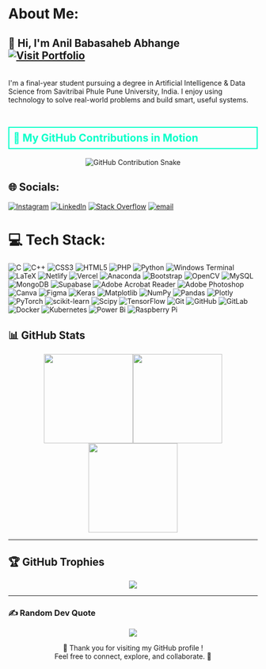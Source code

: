 #  About Me:
<h2 align="left">
  👋 Hi, I'm Anil Babasaheb Abhange &nbsp;
  <a href="https://anil-b-abhange.vercel.app/" target="_blank">
    <img src="https://img.shields.io/badge/🌐%20Visit%20Portfolio-00ffcc?style=for-the-badge&color=00ffcc" alt="Visit Portfolio" />
  </a>
</h2>


<br>I'm a final-year student pursuing a degree in Artificial Intelligence & Data Science from Savitribai Phule Pune University, India. I enjoy using technology to solve real-world problems and build smart, useful systems.<br><br>

<h2 align="left" style="border: 2px solid #00ffc8; padding: 8px; color: #00ffc8; background-color: transparent;">
  🐍 My GitHub Contributions in Motion
</h2>

<p align="center">
  <picture>
    <source media="(prefers-color-scheme: dark)" srcset="https://raw.githubusercontent.com/BinaryFighter-01/snk/output/github-contribution-grid-snake-dark.svg" />
    <source media="(prefers-color-scheme: light)" srcset="https://raw.githubusercontent.com/BinaryFighter-01/snk/output/github-contribution-grid-snake.svg" />
    <img
      alt="GitHub Contribution Snake"
      src="https://raw.githubusercontent.com/BinaryFighter-01/snk/output/github-contribution-grid-snake.svg"
      style="max-width: 100%; height: auto;"
    />
  </picture>

## 🌐 Socials:
[![Instagram](https://img.shields.io/badge/Instagram-%23E4405F.svg?logo=Instagram&logoColor=white)](https://instagram.com/heyanil) [![LinkedIn](https://img.shields.io/badge/LinkedIn-%230077B5.svg?logo=linkedin&logoColor=white)](https://linkedin.com/in/anil-b-abhange) [![Stack Overflow](https://img.shields.io/badge/-Stackoverflow-FE7A16?logo=stack-overflow&logoColor=white)](https://stackoverflow.com/users/anil-abhange) [![email](https://img.shields.io/badge/Email-D14836?logo=gmail&logoColor=white)](mailto:anilabhange219411@gmail.com) 

# 💻 Tech Stack:
![C](https://img.shields.io/badge/c-%2300599C.svg?style=for-the-badge&logo=c&logoColor=white) ![C++](https://img.shields.io/badge/c++-%2300599C.svg?style=for-the-badge&logo=c%2B%2B&logoColor=white) ![CSS3](https://img.shields.io/badge/css3-%231572B6.svg?style=for-the-badge&logo=css3&logoColor=white) ![HTML5](https://img.shields.io/badge/html5-%23E34F26.svg?style=for-the-badge&logo=html5&logoColor=white) ![PHP](https://img.shields.io/badge/php-%23777BB4.svg?style=for-the-badge&logo=php&logoColor=white) ![Python](https://img.shields.io/badge/python-3670A0?style=for-the-badge&logo=python&logoColor=ffdd54) ![Windows Terminal](https://img.shields.io/badge/Windows%20Terminal-%234D4D4D.svg?style=for-the-badge&logo=windows-terminal&logoColor=white) ![LaTeX](https://img.shields.io/badge/latex-%23008080.svg?style=for-the-badge&logo=latex&logoColor=white) ![Netlify](https://img.shields.io/badge/netlify-%23000000.svg?style=for-the-badge&logo=netlify&logoColor=#00C7B7) ![Vercel](https://img.shields.io/badge/vercel-%23000000.svg?style=for-the-badge&logo=vercel&logoColor=white) ![Anaconda](https://img.shields.io/badge/Anaconda-%2344A833.svg?style=for-the-badge&logo=anaconda&logoColor=white) ![Bootstrap](https://img.shields.io/badge/bootstrap-%238511FA.svg?style=for-the-badge&logo=bootstrap&logoColor=white) ![OpenCV](https://img.shields.io/badge/opencv-%23white.svg?style=for-the-badge&logo=opencv&logoColor=white) ![MySQL](https://img.shields.io/badge/mysql-4479A1.svg?style=for-the-badge&logo=mysql&logoColor=white) ![MongoDB](https://img.shields.io/badge/MongoDB-%234ea94b.svg?style=for-the-badge&logo=mongodb&logoColor=white) ![Supabase](https://img.shields.io/badge/Supabase-3ECF8E?style=for-the-badge&logo=supabase&logoColor=white) ![Adobe Acrobat Reader](https://img.shields.io/badge/Adobe%20Acrobat%20Reader-EC1C24.svg?style=for-the-badge&logo=Adobe%20Acrobat%20Reader&logoColor=white) ![Adobe Photoshop](https://img.shields.io/badge/adobe%20photoshop-%2331A8FF.svg?style=for-the-badge&logo=adobe%20photoshop&logoColor=white) ![Canva](https://img.shields.io/badge/Canva-%2300C4CC.svg?style=for-the-badge&logo=Canva&logoColor=white) ![Figma](https://img.shields.io/badge/figma-%23F24E1E.svg?style=for-the-badge&logo=figma&logoColor=white) ![Keras](https://img.shields.io/badge/Keras-%23D00000.svg?style=for-the-badge&logo=Keras&logoColor=white) ![Matplotlib](https://img.shields.io/badge/Matplotlib-%23ffffff.svg?style=for-the-badge&logo=Matplotlib&logoColor=black) ![NumPy](https://img.shields.io/badge/numpy-%23013243.svg?style=for-the-badge&logo=numpy&logoColor=white) ![Pandas](https://img.shields.io/badge/pandas-%23150458.svg?style=for-the-badge&logo=pandas&logoColor=white) ![Plotly](https://img.shields.io/badge/Plotly-%233F4F75.svg?style=for-the-badge&logo=plotly&logoColor=white) ![PyTorch](https://img.shields.io/badge/PyTorch-%23EE4C2C.svg?style=for-the-badge&logo=PyTorch&logoColor=white) ![scikit-learn](https://img.shields.io/badge/scikit--learn-%23F7931E.svg?style=for-the-badge&logo=scikit-learn&logoColor=white) ![Scipy](https://img.shields.io/badge/SciPy-%230C55A5.svg?style=for-the-badge&logo=scipy&logoColor=%white) ![TensorFlow](https://img.shields.io/badge/TensorFlow-%23FF6F00.svg?style=for-the-badge&logo=TensorFlow&logoColor=white) ![Git](https://img.shields.io/badge/git-%23F05033.svg?style=for-the-badge&logo=git&logoColor=white) ![GitHub](https://img.shields.io/badge/github-%23121011.svg?style=for-the-badge&logo=github&logoColor=white) ![GitLab](https://img.shields.io/badge/gitlab-%23181717.svg?style=for-the-badge&logo=gitlab&logoColor=white) ![Docker](https://img.shields.io/badge/docker-%230db7ed.svg?style=for-the-badge&logo=docker&logoColor=white) ![Kubernetes](https://img.shields.io/badge/kubernetes-%23326ce5.svg?style=for-the-badge&logo=kubernetes&logoColor=white) ![Power Bi](https://img.shields.io/badge/power_bi-F2C811?style=for-the-badge&logo=powerbi&logoColor=black) ![Raspberry Pi](https://img.shields.io/badge/-Raspberry_Pi-C51A4A?style=for-the-badge&logo=Raspberry-Pi)
## 📊 GitHub Stats

<div align="center" style="display: flex; gap: 0; flex-wrap: wrap; justify-content: center;">

  <img src="https://github-readme-stats.vercel.app/api?username=BinaryFighter-01&theme=dark&hide_border=false&include_all_commits=false&count_private=false" height="180px"/>

  <img src="https://nirzak-streak-stats.vercel.app/?user=BinaryFighter-01&theme=dark&hide_border=false" height="180px"/>

  <img src="https://github-readme-stats.vercel.app/api/top-langs/?username=BinaryFighter-01&theme=dark&hide_border=false&layout=compact" height="180px"/>

</div>

---

## 🏆 GitHub Trophies

<div align="center">
  <img src="https://github-profile-trophy.vercel.app/?username=BinaryFighter-01&theme=radical&no-frame=false&no-bg=false&margin-w=4" />
</div>

---

### ✍️ Random Dev Quote

<p align="center">
  <img src="https://quotes-github-readme.vercel.app/api?type=horizontal&theme=merko" />
</p>


<p align="center">
  💖 Thank you for visiting my GitHub profile ! <br> Feel free to connect, explore, and collaborate. 🚀
</p>

<!-- Proudly created by Anil Abhange -->
